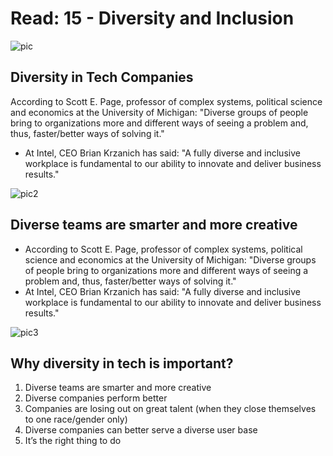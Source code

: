 # Read: 15 - Diversity and Inclusion

![pic](https://camo.githubusercontent.com/8f4e08066fdcf9ab6b853cfebdb54213b5f7c5d66011baae9215502f83a09f65/68747470733a2f2f7777772e6167696c69747970722e636f6d2f77702d636f6e74656e742f75706c6f6164732f323031392f30312f6469766572736974792d312e6a7067)

## Diversity in Tech Companies

According to Scott E. Page, professor of complex systems, political science and economics at the University of Michigan: "Diverse groups of people bring to organizations more and different ways of seeing a problem and, thus, faster/better ways of solving it."

+ At Intel, CEO Brian Krzanich has said: "A fully diverse and inclusive workplace is fundamental to our ability to innovate and deliver business results."

![pic2](https://camo.githubusercontent.com/236072154ee2130dc97afcd3c012957be04d5cbbe3c8a763ca1c743b84737811/68747470733a2f2f63646e2e73686f7274706978656c2e61692f636c69656e742f715f6c7169702c7265745f776169742c775f3930302c685f3935342f68747470733a2f2f746865756e646572636f7665727265637275697465722e636f6d2f77702d636f6e74656e742f75706c6f6164732f323031382f30382f4562695f31334033782d65313533343431353431373636322e706e67)

## Diverse teams are smarter and more creative

+ According to Scott E. Page, professor of complex systems, political science and economics at the University of Michigan: "Diverse groups of people bring to organizations more and different ways of seeing a problem and, thus, faster/better ways of solving it."
+ At Intel, CEO Brian Krzanich has said: "A fully diverse and inclusive workplace is fundamental to our ability to innovate and deliver business results."

![pic3](https://camo.githubusercontent.com/3d7bf9d98caeb82eed382c578957eb408b3e66ca7eec61b0d2620b5fb3ed2786/68747470733a2f2f7777772e6a617961636f6d70616e792e636f6d2f77702d636f6e74656e742f75706c6f6164732f323031392f31302f546563685f72616365732e706e67)

## Why diversity in tech is important?

1. Diverse teams are smarter and more creative
2. Diverse companies perform better
3. Companies are losing out on great talent (when they close themselves to one race/gender only)
4. Diverse companies can better serve a diverse user base
5. It’s the right thing to do